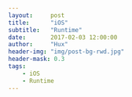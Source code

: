 ```yaml
---
layout:     post
title:      "iOS"
subtitle:   "Runtime"
date:       2017-02-03 12:00:00
author:     "Hux"
header-img: "img/post-bg-rwd.jpg"
header-mask: 0.3
tags:
    - iOS
    - Runtime
---
```


